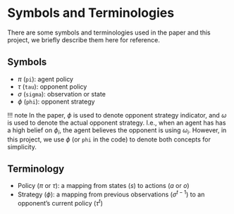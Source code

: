# Symbols and Terminologies

There are some symbols and terminologies used in the paper and this project, we briefly describe them here for reference.

## Symbols

- $\pi$ (`pi`): agent policy
- $\tau$ (`tau`): opponent policy
- $\sigma$ (`sigma`): observation or state
- $\phi$ (`phi`): opponent strategy

!!! note
    In the paper, $\phi$ is used to denote opponent strategy indicator, and $\omega$ is used to denote the actual opponent strategy. I.e., when an agent has has a high belief on $\phi_i$, the agent believes the opponent is using $\omega_i$. However, in this project, we use $\phi$ (or `phi` in the code) to denote both concepts for simplicity.

## Terminology

- Policy ($\pi$ or $\tau$): a mapping from states ($s$) to actions ($a$ or $o$)
- Strategy ($\phi$): a mapping from previous observations ($\sigma^{t-1}$) to an opponent’s current policy ($\tau^t$)
